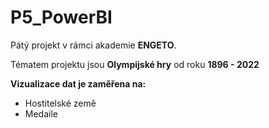 # P5_PowerBI

Pátý projekt v rámci akademie **ENGETO**.

Tématem projektu jsou **Olympijské hry** od roku **1896 - 2022**

**Vizualizace dat je zaměřena na:**  
  - Hostitelské země
  - Medaile

